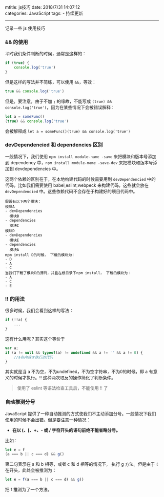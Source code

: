 mtitle: js技巧
date: 2018/7/31 14:07:12  
categories: JavaScript
tags: 
	- 持续更新
	
---

记录一些 js 使用技巧

<!--more-->

### && 的使用

平时我们条件判断的时候，通常是这样的：

```js
if (true) {
    console.log('true')
}
```

但是这样的写法并不简练，可以使用 `&&`，等效：

```javascript
true && console.log('true')
```

但是，要注意，由于不加 `;` 的缘故，不能写成 `(true) && console.log('true')`，因为在某些情况下会被错误解释：

```javascript
let a = someFunc()
(true) && console.log('true')
```

会被解释成 `let a = someFunc()(true) && console.log('true')`



### devDependencied 和 dependencies 区别

一般情况下，我们使用 `npm install module-name -save` 来把模块和版本号添加到 dependency 中，`npm install module-name -save-dev` 来把模块和版本号添加到 devdependencies 中。

这两个依赖的区别在于，在本地构建代码的时候需要用到 `devDependencied` 中的代码。比如我们需要使用 babel,eslint,webpeck 来构建代码，这些就会放在 `devDependencied` 中。这些依赖代码不会存在于构建好的项目代码中。

```
假设有以下两个模块：
模块A
- devDependencies
  模块B
- dependencies
  模块C
模块D
- devDependencies
  模块E
- dependencies
  模块A
npm install D的时候， 下载的模块为：
- D
- A
- C
当我们下载了模块D的源码，并且在根目录下npm install， 下载的模块为：
- A
- C
- E
```

### !! 的用法

很多时候，我们会看到这样的写法：

```javascript
if (!!a) {
    ...
}
```

这有什么用呢？其实这个等价于

```javascript
var a;
if (a != null && typeof(a) != undefined && a != '' && a != 0) {
    //a有内容才执行的代码  
}
```

其实就是当 a 不为空，不为undefined，不为空字符串，不为0的时候，即 a 有意义的时候才执行。!! 这种两次取反的操作简化了判断条件。

> 使用了 eslint 等语法检查工具后，不能使用 !! 了



### 自动推测分号

JavaScript 提供了一种自动推测的方式使我们不主动添加分号。一般情况下我们使用的时候不会出错。但是要注意一种情况：

- **在以 (、[、+、- 或 / 字符开头的语句前绝不能省略分号。**

比如：

```javascript
let e = f
(a === b || c === d) && g()
```

第二句表示在 a 和 b 相等，或者 c 和 d 相等的情况下， 执行 g 方法。但是由于 `(` 在开头，此处会被推测为：

```javascript
let e = f(a === b || c === d) && g()
```

把 f 推测为了一个方法。